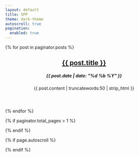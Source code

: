 ```yaml
---
layout: default
title: SPP
theme: dark-theme
autoscroll: true
pagination: 
  enabled: true
---
```

<div class="content">
{% for post in paginator.posts %}
    <article>
      <header>
        <h2><a href="{{ site.siteurl }}{{ post.url }}">{{ post.title }}</a></h2>
        <h5>{{ post.date | date: "%d %b %Y" }}</h5>
        <p>{{ post.content | truncatewords:50 | strip_html }}</p>
      </header>
    </article>
{% endfor %}

{% if paginator.total_pages > 1 %}
<div class="pagination">
{% if paginator.next_page %}
    <a class="next" href="{{ paginator.next_page_path }}">Load more posts</a>
{% endif %}
</div>
{% endif %}
</div>

<script src="//unpkg.com/jscroll/dist/jquery.jscroll.min.js"></script>
<script type="text/javascript">
  $(function() {
    $('.content').jscroll({
      contentSelector: ".content",
      pagingSelector: '.pagination',
{% if page.autoscroll %}
      nextSelector: '.next',
      autoTrigger: true
{% else %}
      autoTrigger: false
{% endif %}
    })
  })
</script>
{% if page.autoscroll %}
<style>.pagination{display: none;}</style>
{% endif %}
<script>
  if (window.netlifyIdentity) {
    window.netlifyIdentity.on("init", user => {
      if (!user) {
        window.netlifyIdentity.on("login", () => {
          document.location.href = "/admin/";
        });
      }
    });
  }
</script>